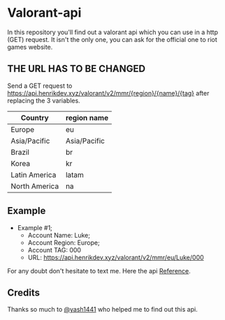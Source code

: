 # Valorant-api
In this repository you'll find out a valorant api which you can use in a http (GET) request.  It isn't the only one, you can ask for the official one to riot games website. 

## THE URL HAS TO BE CHANGED
Send a GET request to https://api.henrikdev.xyz/valorant/v2/mmr/{region}/{name}/{tag} after replacing the 3 variables.

|Country|region name
|---|---|
|Europe| eu|
|Asia/Pacific| Asia/Pacific|
|Brazil| br|
|Korea| kr|
|Latin America| latam|
|North America| na|

## Example
 * Example #1;
    * Account Name: Luke;
    * Account Region: Europe;
    * Account TAG: 000
    * URL: https://api.henrikdev.xyz/valorant/v2/mmr/eu/Luke/000

For any doubt don't hesitate to text me. Here the api [Reference](https://app.swaggerhub.com/apis-docs/Henrik-3/HenrikDev-API/3.0.0).


## Credits

Thanks so much to [@yash1441](https://github.com/yash1441) who helped me to find out this api.
